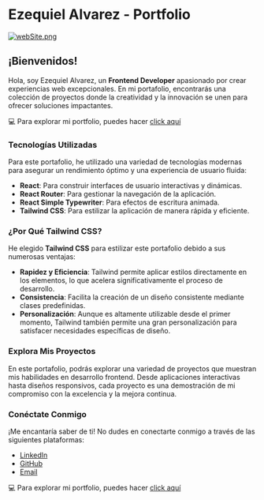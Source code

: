 # Ezequiel Alvarez - Portfolio
[![webSite.png](https://i.postimg.cc/qv84QSsF/webSite.png)](https://postimg.cc/CRL3xv6C)

## ¡Bienvenidos!

Hola, soy Ezequiel Alvarez, un **Frontend Developer** apasionado por crear experiencias web excepcionales. En mi portafolio, encontrarás una colección de proyectos donde la creatividad y la innovación se unen para ofrecer soluciones impactantes.

:computer: Para explorar mi portfolio, puedes hacer [click aquí](https://port-folio2023-react-eze-alvarez.vercel.app/)

### Tecnologías Utilizadas

Para este portafolio, he utilizado una variedad de tecnologías modernas para asegurar un rendimiento óptimo y una experiencia de usuario fluida:

- **React**: Para construir interfaces de usuario interactivas y dinámicas.
- **React Router**: Para gestionar la navegación de la aplicación.
- **React Simple Typewriter**: Para efectos de escritura animada.
- **Tailwind CSS**: Para estilizar la aplicación de manera rápida y eficiente.

### ¿Por Qué Tailwind CSS?

He elegido **Tailwind CSS** para estilizar este portafolio debido a sus numerosas ventajas:

- **Rapidez y Eficiencia**: Tailwind permite aplicar estilos directamente en los elementos, lo que acelera significativamente el proceso de desarrollo.
- **Consistencia**: Facilita la creación de un diseño consistente mediante clases predefinidas.
- **Personalización**: Aunque es altamente utilizable desde el primer momento, Tailwind también permite una gran personalización para satisfacer necesidades específicas de diseño.

### Explora Mis Proyectos

En este portafolio, podrás explorar una variedad de proyectos que muestran mis habilidades en desarrollo frontend. Desde aplicaciones interactivas hasta diseños responsivos, cada proyecto es una demostración de mi compromiso con la excelencia y la mejora continua.

### Conéctate Conmigo

¡Me encantaría saber de ti! No dudes en conectarte conmigo a través de las siguientes plataformas:

- [LinkedIn](https://www.linkedin.com/in/ezzequiel-alvarez/)
- [GitHub](https://github.com/eze-alvarez)
- [Email](mailto:ezenigm@hotmail.com)


:computer: Para explorar mi portfolio, puedes hacer [click aquí](https://port-folio2023-react-eze-alvarez.vercel.app/)